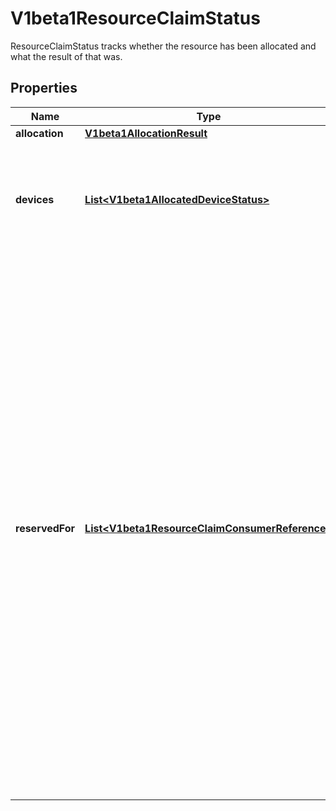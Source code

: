 

# V1beta1ResourceClaimStatus

ResourceClaimStatus tracks whether the resource has been allocated and what the result of that was.

## Properties

| Name | Type | Description | Notes |
|------------ | ------------- | ------------- | -------------|
|**allocation** | [**V1beta1AllocationResult**](V1beta1AllocationResult.md) |  |  [optional] |
|**devices** | [**List&lt;V1beta1AllocatedDeviceStatus&gt;**](V1beta1AllocatedDeviceStatus.md) | Devices contains the status of each device allocated for this claim, as reported by the driver. This can include driver-specific information. Entries are owned by their respective drivers. |  [optional] |
|**reservedFor** | [**List&lt;V1beta1ResourceClaimConsumerReference&gt;**](V1beta1ResourceClaimConsumerReference.md) | ReservedFor indicates which entities are currently allowed to use the claim. A Pod which references a ResourceClaim which is not reserved for that Pod will not be started. A claim that is in use or might be in use because it has been reserved must not get deallocated.  In a cluster with multiple scheduler instances, two pods might get scheduled concurrently by different schedulers. When they reference the same ResourceClaim which already has reached its maximum number of consumers, only one pod can be scheduled.  Both schedulers try to add their pod to the claim.status.reservedFor field, but only the update that reaches the API server first gets stored. The other one fails with an error and the scheduler which issued it knows that it must put the pod back into the queue, waiting for the ResourceClaim to become usable again.  There can be at most 32 such reservations. This may get increased in the future, but not reduced. |  [optional] |



